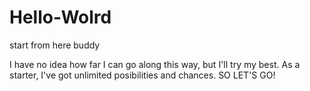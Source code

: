 # Hello-Wolrd
start from here buddy

I have no idea how far I can go along this way, but I'll try my best.
As a starter, I've got unlimited posibilities and chances.
SO LET'S GO!
